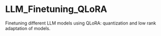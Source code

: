 # LLM_Finetuning_QLoRA
Finetuning different LLM models using QLoRA: quantization and low rank adaptation of models. 
